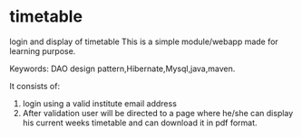 # timetable
login and display of timetable
This is a simple module/webapp made for learning purpose.



Keywords: DAO design pattern,Hibernate,Mysql,java,maven.

It consists of:
1) login using a valid institute email address
2) After validation user will be directed to a page where he/she can display his current weeks timetable and can download it in pdf format.

